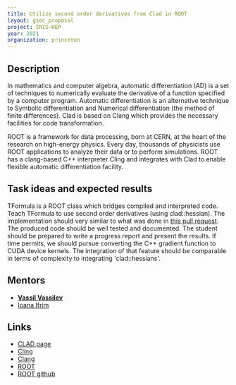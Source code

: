 ```yaml
---
title: Utilize second order derivatives from Clad in ROOT
layout: gsoc_proposal
project: IRIS-HEP
year: 2021
organization: princeton
---
```


## Description

In mathematics and computer algebra, automatic differentiation (AD) is a set of techniques to numerically evaluate the derivative of a function specified by a computer program. Automatic differentiation is an alternative technique to Symbolic differentiation and Numerical differentiation (the method of finite differences). Clad is based on Clang which provides the necessary facilities for code transformation.

ROOT is a framework for data processing, born at CERN, at the heart of the research on high-energy physics. Every day, thousands of physicists use ROOT applications to analyze their data or to perform simulations. ROOT has a clang-based C++ interpreter Cling and integrates with Clad to enable flexible automatic differentiation facility.

## Task ideas and expected results

TFormula is a ROOT class which bridges compiled and interpreted code. Teach TFormula to use second order derivatives (using clad::hessian). The implementation should very similar to what was done in [this pull request](https://github.com/root-project/root/pull/2745). The produced code should be well tested and documented. The student should be prepared to write a progress report and present the results. If time permits, we should pursue converting the C++ gradient function to CUDA device kernels. The integration of that feature should be comparable in terms of complexity to integrating 'clad::hessians'.

## Mentors

  * **[Vassil Vassilev](mailto:vvasilev@cern.ch)**
  * [Ioana Ifrim](mailto:ioana.ifrim@cern.ch)

## Links

  * [CLAD page](https://compiler-research.org/clad/)
  * [Cling](https://rawgit.com/root-project/cling/master/www/index.html)
  * [Clang](http://clang.llvm.org)
  * [ROOT](http://root.cern)
  * [ROOT github](https://github.com/root-project/root)
  
